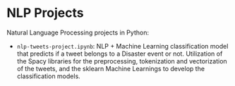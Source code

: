 # NLP Projects

Natural Language Processing projects in Python: 

- `nlp-tweets-project.ipynb`: NLP + Machine Learning classification model that predicts if a tweet belongs to a Disaster event or not. 
Utilization of the Spacy libraries for the preprocessing, tokenization and 
vectorization of the tweets, and the sklearn Machine Learnings to develop the classification models. 
